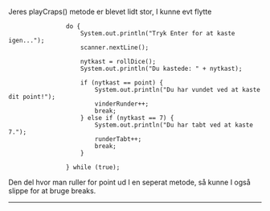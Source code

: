 Jeres playCraps() metode er blevet lidt stor, I kunne evt flytte

                    do {
                        System.out.println("Tryk Enter for at kaste igen...");
                        scanner.nextLine();

                        nytkast = rollDice();
                        System.out.println("Du kastede: " + nytkast);

                        if (nytkast == point) {
                            System.out.println("Du har vundet ved at kaste dit point!");
                            vinderRunder++;
                            break;
                        } else if (nytkast == 7) {
                            System.out.println("Du har tabt ved at kaste 7.");
                            runderTabt++;
                            break;
                        }

                    } while (true);

Den del hvor man ruller for point ud I en seperat metode, så kunne I også slippe for at bruge breaks.

---
